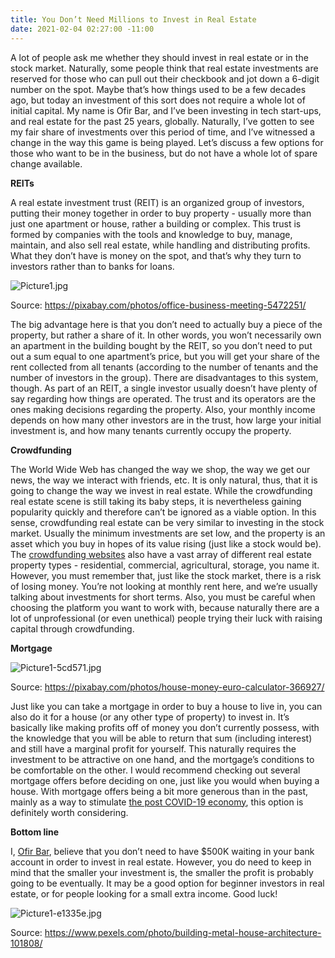 ```yaml
---
title: You Don’t Need Millions to Invest in Real Estate
date: 2021-02-04 02:27:00 -11:00
---
```


A lot of people ask me whether they should invest in real estate or in the stock market. Naturally, some people think that real estate investments are reserved for those who can pull out their checkbook and jot down a 6-digit number on the spot. Maybe that’s how things used to be a few decades ago, but today an investment of this sort does not require a whole lot of initial capital.
My name is Ofir Bar, and I’ve been investing in tech start-ups, and real estate for the past 25 years, globally. Naturally, I’ve gotten to see my fair share of investments over this period of time, and I’ve witnessed a change in the way this game is being played. Let’s discuss a few options for those who want to be in the business, but do not have a whole lot of spare change available.

**REITs**

A real estate investment trust (REIT) is an organized group of investors, putting their money together in order to buy property - usually more than just one apartment or house, rather a building or complex. This trust is formed by companies with the tools and knowledge to buy, manage, maintain, and also sell real estate, while handling and distributing profits. What they don’t have is money on the spot, and that’s why they turn to investors rather than to banks for loans.

![Picture1.jpg](/uploads/Picture1.jpg)

Source: https://pixabay.com/photos/office-business-meeting-5472251/

The big advantage here is that you don’t need to actually buy a piece of the property, but rather a share of it. In other words, you won’t necessarily own an apartment in the building bought by the REIT, so you don’t need to put out a sum equal to one apartment’s price, but you will get your share of the rent collected from all tenants (according to the number of tenants and the number of investors in the group). 
There are disadvantages to this system, though. As part of an REIT, a single investor usually doesn’t have plenty of say regarding how things are operated. The trust and its operators are the ones making decisions regarding the property. Also, your monthly income depends on how many other investors are in the trust, how large your initial investment is, and how many tenants currently occupy the property.

**Crowdfunding**

The World Wide Web has changed the way we shop, the way we get our news, the way we interact with friends, etc. It is only natural, thus, that it is going to change the way we invest in real estate. While the crowdfunding real estate scene is still taking its baby steps, it is nevertheless gaining popularity quickly and therefore can’t be ignored as a viable option.
In this sense, crowdfunding real estate can be very similar to investing in the stock market. Usually the minimum investments are set low, and the property is an asset which you buy in hopes of its value rising (just like a stock would be). The [crowdfunding websites](https://www.thebalancesmb.com/top-crowdfunding-sites-for-real-estate-985237) also have a vast array of different real estate property types - residential, commercial, agricultural, storage, you name it.
However, you must remember that, just like the stock market, there is a risk of losing money. You’re not looking at monthly rent here, and we’re usually talking about investments for short terms. Also, you must be careful when choosing the platform you want to work with, because naturally there are a lot of unprofessional (or even unethical) people trying their luck with raising capital through crowdfunding.

**Mortgage**

![Picture1-5cd571.jpg](/uploads/Picture1-5cd571.jpg)

Source: https://pixabay.com/photos/house-money-euro-calculator-366927/

Just like you can take a mortgage in order to buy a house to live in, you can also do it for a house (or any other type of property) to invest in. It’s basically like making profits off of money you don’t currently possess, with the knowledge that you will be able to return that sum (including interest) and still have a marginal profit for yourself.
This naturally requires the investment to be attractive on one hand, and the mortgage’s conditions to be comfortable on the other. I would recommend checking out several mortgage offers before deciding on one, just like you would when buying a house. With mortgage offers being a bit more generous than in the past, mainly as a way to stimulate [the post COVID-19 economy](https://www.bbc.com/news/business-55736160), this option is definitely worth considering.

**Bottom line**

I, [Ofir Bar](https://ofirbar.com/), believe that you don’t need to have $500K waiting in your bank account in order to invest in real estate. However, you do need to keep in mind that the smaller your investment is, the smaller the profit is probably going to be eventually. It may be a good option for beginner investors in real estate, or for people looking for a small extra income. Good luck!

![Picture1-e1335e.jpg](/uploads/Picture1-e1335e.jpg)

Source: https://www.pexels.com/photo/building-metal-house-architecture-101808/ 
